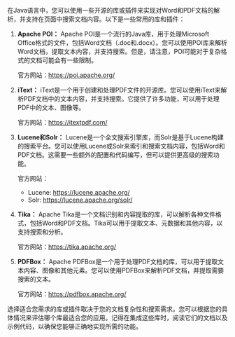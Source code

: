 在Java语言中，您可以使用一些开源的库或插件来实现对Word和PDF文档的解析，并支持在页面中搜索文档内容。以下是一些常用的库和插件：

1. **Apache POI：**
   Apache POI是一个流行的Java库，用于处理Microsoft Office格式的文件，包括Word文档（.doc和.docx）。您可以使用POI库来解析Word文档，提取文本内容，并支持搜索。但是，请注意，POI可能对于复杂格式的文档可能会有一些限制。

   官方网站：https://poi.apache.org/

2. **iText：**
   iText是一个用于创建和处理PDF文件的开源库。您可以使用iText来解析PDF文档中的文本内容，并支持搜索。它提供了许多功能，可以用于处理PDF中的文本、图像等。

   官方网站：https://itextpdf.com/

3. **Lucene和Solr：**
   Lucene是一个全文搜索引擎库，而Solr是基于Lucene构建的搜索平台。您可以使用Lucene或Solr来索引和搜索文档内容，包括Word和PDF文档。这需要一些额外的配置和代码编写，但可以提供更高级的搜索功能。

   官方网站：
   - Lucene: https://lucene.apache.org/
   - Solr: https://lucene.apache.org/solr/

4. **Tika：**
   Apache Tika是一个文档识别和内容提取的库，可以解析各种文件格式，包括Word和PDF文档。Tika可以用于提取文本、元数据和其他内容，以支持搜索和分析。

   官方网站：https://tika.apache.org/

5. **PDFBox：**
   Apache PDFBox是一个用于处理PDF文档的库，可以用于提取文本内容、图像和其他元素。您可以使用PDFBox来解析PDF文档，并提取需要搜索的文本。

   官方网站：https://pdfbox.apache.org/

选择适合您需求的库或插件取决于您的文档复杂性和搜索需求。您可以根据您的具体情况来评估哪个库最适合您的应用。记得在集成这些库时，阅读它们的文档以及示例代码，以确保您能够正确地实现所需的功能。
